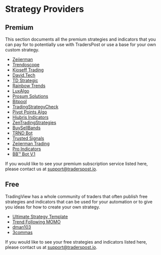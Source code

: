 # Strategy Providers

## Premium

This section documents all the premium strategies and indicators that you can pay for to potentially use with TradersPost or use a base for your own custom strategy.

* [Zeiierman](https://www.zeiierman.com/)
* [Trendoscope](https://www.trendoscope.io/)
* [Kioseff Trading](https://www.kiosefftrading.com/)
* [David.Tech](https://daviddtech.com/tradingview-strategies/)
* [TD Strategic](https://whop.com/td-strategic/)
* [Rainbow Trends](https://rainbow-trends.com/)
* [LuxAlgo](https://www.luxalgo.com/)
* [Prosum Solutions](https://prosum-solutions.store/)
* [Bitpool](https://bitpool.gumroad.com/)
* [TradingStrategyCheck](https://www.tradingview.com/u/TradingStrategyCheck/#published-scripts)
* [Pivot Points Algo](https://algo.win/)
* [Hiubris Indicators](https://www.hiubris-indicators.com/)
* [ZenTradingStrategies](https://www.zentradingstrategies.com/)
* [BuySellBands](https://www.buysellbands.com/)
* [TRND Bot](https://trndbot.com/)
* [Trusted Signals](https://trustedsignals.com/)
* [Zeiierman Trading](https://zeiiermantrading.com/)
* [Pro Indicators](https://pro-indicators.com/)
* [BB™ Bot V.1](https://www.tradingview.com/script/D528godu-BB-Bot-V-1/)

If you would like to see your premium subscription service listed here, please contact us at [support@traderspost.io](mailto:support@traderspost.io).

## Free

TradingView has a whole community of traders that often publish free strategies and indicators that can be used for your automation or to give you ideas for how to create your own strategy.

* [Ultimate Strategy Template](https://www.tradingview.com/script/2lGyzYkC-Ultimate-Strategy-Template/)
* [Trend Following MOMO](https://www.tradingview.com/script/Jrw5Qegy-Trend-Following-MOMO/)
* [dman103](https://www.tradingview.com/u/dman103/#published-scripts)
* [3commas](https://www.tradingview.com/scripts/3commas/)

If you would like to see your free strategies and indicators listed here, please contact us at [support@traderspost.io](mailto:support@traderspost.io).
